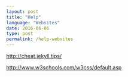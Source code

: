 ```yaml
---
layout: post
title: "Help"
language: "Websites"
date: 2016-06-06
type: post
permalink: /help-websites
---
```


http://cheat.jekyll.tips/

http://www.w3schools.com/w3css/default.asp